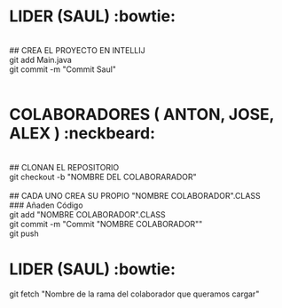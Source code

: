 # LIDER (SAUL) :bowtie:
<br>
## CREA EL PROYECTO EN INTELLIJ <br>
git add Main.java <br>
git commit -m "Commit Saul"<br>
<br>

# COLABORADORES ( ANTON, JOSE, ALEX ) :neckbeard:
<br>
## CLONAN EL REPOSITORIO <br>
git checkout -b "NOMBRE DEL COLABORARADOR"<br>
<br>
## CADA UNO CREA SU PROPIO "NOMBRE COLABORADOR".CLASS<br>
### Añaden Código <br>
git add "NOMBRE COLABORADOR".CLASS<br>
git commit -m "Commit "NOMBRE COLABORADOR""<br>
git push
<br>


# LIDER (SAUL)  :bowtie:<br>

git fetch "Nombre de la rama del colaborador que queramos cargar"<br>


